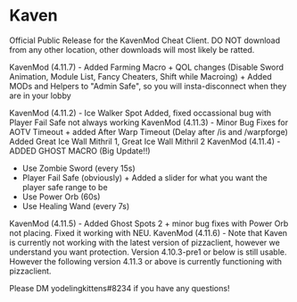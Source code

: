 # Kaven
Official Public Release for the KavenMod Cheat Client. DO NOT download from any other location, other downloads will most likely be ratted.


KavenMod (4.11.7) - Added Farming Macro + QOL changes (Disable Sword Animation, Module List, Fancy Cheaters, Shift while Macroing) + Added MODs and Helpers to "Admin Safe", so you
will insta-disconnect when they are in your lobby

KavenMod (4.11.2) - Ice Walker Spot Added, fixed occassional bug with Player Fail Safe not always working
KavenMod (4.11.3) - Minor Bug Fixes for AOTV Timeout + added After Warp Timeout (Delay after /is and /warpforge) Added Great Ice Wall Mithril 1, Great Ice Wall Mithril 2
KavenMod (4.11.4) - ADDED GHOST MACRO (Big Update!!)

- Use Zombie Sword (every 15s)
- Player Fail Safe (obviously) + Added a slider for what you want the player safe range to be
- Use Power Orb (60s)
- Use Healing Wand (every 7s)

KavenMod (4.11.5) - Added Ghost Spots 2 + minor bug fixes with Power Orb not placing. Fixed it working with NEU. 
KavenMod (4.11.6) - Note that Kaven is currently not working with the latest version of pizzaclient, however we understand you want protection. Version 4.10.3-pre1 or
below is still usable. However the following version 4.11.3 or above is currently functioning with pizzaclient.

Please DM yodelingkittens#8234 if you have any questions!
